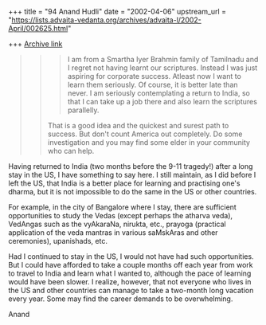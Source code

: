+++
title = "94 Anand Hudli"
date = "2002-04-06"
upstream_url = "https://lists.advaita-vedanta.org/archives/advaita-l/2002-April/002625.html"

+++
[Archive link](https://lists.advaita-vedanta.org/archives/advaita-l/2002-April/002625.html)

>
>>
>> > I am from a Smartha Iyer Brahmin family of
>> Tamilnadu and I regret not
>> > having learnt our scriptures. Instead I was just
>> aspiring for corporate
>> > success. Atleast now I want to learn them
>> seriously. Of course, it is
>> > better late than never. I am seriously
>> contemplating a return to India, so
>> > that I can take up a job there and also learn the
>> scriptures parallelly.
>>
>> That is a good idea and the quickest and surest path
>> to success.  But
>> don't count America out completely.  Do some
>> investigation and you may
>> find some elder in your community who can help.
>>
   Having returned to India (two months before the 9-11 tragedy!)
   after a long stay in the US, I have something to say here. I
   still maintain, as I did before I left the US, that India is a
   better place for learning and practising one's dharma, but it is
   not impossible to do the same in the US or other countries.

   For example, in the city of Bangalore where I stay, there are
   sufficient opportunities to study the Vedas (except perhaps the
   atharva veda), VedAngas such as the vyAkaraNa, nirukta, etc.,
   prayoga (practical application of the veda mantras in various
   saMskAras and other ceremonies), upanishads, etc.

   Had I continued to stay in the US, I would not have had such
   opportunities. But I could have afforded to take a couple months
   off each year from work to travel to India and learn what I wanted
   to, although the pace of learning would have been slower. I realize,
   however, that not everyone who lives in the US and
   other countries can manage to take a two-month long vacation every
   year. Some may find the career demands to be overwhelming.

Anand

